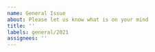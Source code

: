 ```yaml
---
name: General Issue
about: Please let us know what is on your mind
title: ''
labels: general/2021
assignees: ''
---
```


<!--
What's on your mind?
-->

